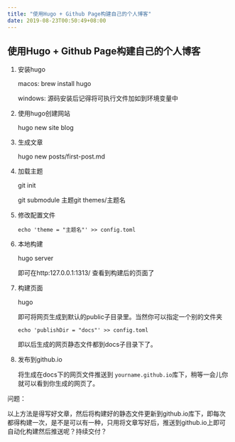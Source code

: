```yaml
---
title: "使用Hugo + Github Page构建自己的个人博客"
date: 2019-08-23T00:50:49+08:00
---
```


## 使用Hugo + Github Page构建自己的个人博客

1. 安装hugo

   macos: brew install hugo

   windows: 源码安装后记得将可执行文件加如到环境变量中

2. 使用hugo创建网站

   hugo new site blog

3. 生成文章

   hugo new posts/first-post.md

4. 加载主题

   git init 

   git submodule 主题git themes/主题名

5. 修改配置文件

   ```shell
   echo 'theme = "主题名"' >> config.toml
   ```

6. 本地构建

   hugo server

   即可在http:127.0.0.1:1313/ 查看到构建后的页面了

7. 构建页面

   hugo 

   即可将网页生成到默认的public子目录里。当然你可以指定一个别的文件夹

   ```shell
   echo 'publishDir = "docs"' >> config.toml
   ```

   即以后生成的网页静态文件都到docs子目录下了。

8. 发布到github.io

   将生成在docs下的网页文件推送到 `yourname.github.io`库下，稍等一会儿你就可以看到你生成的网页了。



问题：

以上方法是得写好文章，然后将构建好的静态文件更新到github.io库下，即每次都得构建一次，是不是可以有一种，只用将文章写好后，推送到github.io上即可自动化构建然后推送呢？持续交付？